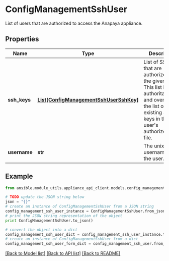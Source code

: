 # ConfigManagementSshUser

List of users that are authorized to access the Anapaya appliance.

## Properties

Name | Type | Description | Notes
------------ | ------------- | ------------- | -------------
**ssh_keys** | [**List[ConfigManagementSshUserSshKey]**](ConfigManagementSshUserSshKey.md) | List of SSH keys that are authorized for the given user. This list is authoritative and overwrites the list of existing SSH keys in the user&#39;s authorized_keys file. | [optional] 
**username** | **str** | The unix username of the user. | [optional] 

## Example

```python
from ansible.module_utils.appliance_api_client.models.config_management_ssh_user import ConfigManagementSshUser

# TODO update the JSON string below
json = "{}"
# create an instance of ConfigManagementSshUser from a JSON string
config_management_ssh_user_instance = ConfigManagementSshUser.from_json(json)
# print the JSON string representation of the object
print ConfigManagementSshUser.to_json()

# convert the object into a dict
config_management_ssh_user_dict = config_management_ssh_user_instance.to_dict()
# create an instance of ConfigManagementSshUser from a dict
config_management_ssh_user_form_dict = config_management_ssh_user.from_dict(config_management_ssh_user_dict)
```
[[Back to Model list]](../README.md#documentation-for-models) [[Back to API list]](../README.md#documentation-for-api-endpoints) [[Back to README]](../README.md)


